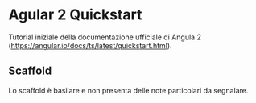 # Agular 2 Quickstart
Tutorial iniziale della documentazione ufficiale di Angula 2 (https://angular.io/docs/ts/latest/quickstart.html).


## Scaffold
Lo scaffold è basilare e non presenta delle note particolari da segnalare.
